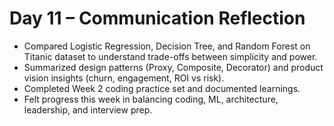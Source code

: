 
# Day 11 – Communication Reflection

- Compared Logistic Regression, Decision Tree, and Random Forest on Titanic dataset to understand trade-offs between simplicity and power.  
- Summarized design patterns (Proxy, Composite, Decorator) and product vision insights (churn, engagement, ROI vs risk).  
- Completed Week 2 coding practice set and documented learnings.  
- Felt progress this week in balancing coding, ML, architecture, leadership, and interview prep.
